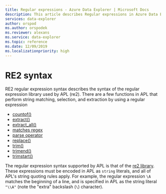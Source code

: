 ```yaml
---
title: Regular expressions - Azure Data Explorer | Microsoft Docs
description: This article describes Regular expressions in Azure Data Explorer.
services: data-explorer
author: orspod
ms.author: orspodek
ms.reviewer: alexans
ms.service: data-explorer
ms.topic: reference
ms.date: 12/09/2019
ms.localizationpriority: high
---
```

# RE2 syntax

RE2 regular expression syntax describes the syntax of the regular expression library used by APL (re2).
There are a few functions in APL that perform string matching, selection, and extraction by using a regular expression

- [countof()](countoffunction.md)
- [extract()](extractfunction.md)
- [extract_all()](extractallfunction.md)
- [matches regex](datatypes-string-operators.md)
- [parse operator](parseoperator.md)
- [replace()](replacefunction.md)
- [trim()](trimfunction.md)
- [trimend()](trimendfunction.md)
- [trimstart()](trimstartfunction.md)

The regular expression syntax supported by APL is that of the
[re2 library](https://github.com/google/re2/wiki/Syntax). These expressions must be encoded in APL as `string` literals, and all of APL's string quoting rules apply. For example, the regular expression `\A` matches the beginning of a line, and is specified in APL as the string literal `"\\A"` (note the "extra" backslash (`\`) character).
